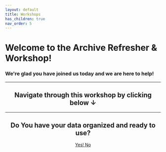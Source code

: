 ```yaml
---
layout: default
title: Workshops
has_children: true
nav_order: 5
---
```


# Welcome to the Archive Refresher & Workshop!
### We're glad you have joined us today and we are here to help!
---




## <center>Navigate through this workshop by clicking below ↓ </center>
---
## <center>Do You have your data organized and ready to use?</center>


<center><a href="{{ '/docs/Prepare-Materials' | relative_url }}" class="btn btn-custom fs-6 mb-4 mb-md-0">
  Yes!
</a> <a href="{{ '/docs/Prep-Your-Data.html' | relative_url }}" class="btn btn-custom fs-6 mb-4 mb-md-0">
  No
</a></center>